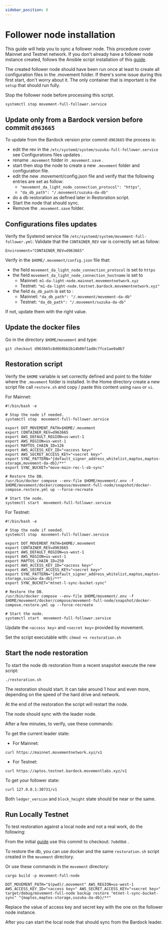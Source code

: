 ```yaml
---
sidebar_position: 8
---
```


# Follower node installation

This guide will help you to sync a follower node. This procedure cover Mainnet and Testnet network.
If you don't already have a follower node instance created, follows the Ansible script installation of this [guide](./followerNode_create_instance.md).

The created follower node should have been run once at least to create all configuration files in the .movement folder.
If there's some issue during this first start, don't worry about it. The only container that is important is the `setup` that should run fully.

Stop the follower node before processing this script.

```bash
systemctl stop movement-full-follower.service 

```

## Update only from a Bardock version before commit `d963665`

To update from the Bardock version prior commit `d963665` the process is:
 - edit the rev in the  `/etc/systemd/system/suzuka-full-follower.service` see Configurations files updates .
 - rename `.movement` folder in `.movement.save` .
 - start then stop the node to create a new `.movement` folder and configuration file.
 - edit the new .movement/config.json file and verify that the following entries are set as follow:
   * `"movement_da_light_node_connection_protocol": "https"`,
   * `"da_db_path": "/.movement/suzuka-da-db"`
 - do a db restoration as defined later in Restoration script.
 - Start the node that should sync.
 - Remove the `.movement.save` folder.

## Configurations files updates

Verify the Systemd service file `/etc/systemd/system/movement-full-follower.yml`: 
Validate that the `CONTAINER_REV`  var is correctly set as follow:

```Environment="CONTAINER_REV=d963665"```

Verify in the `$HOME/.movement/config.json` file that:
 * the field `movement_da_light_node_connection_protocol` is set to `https`
 * the field `movement_da_light_node_connection_hostname` is set to
   - Mainnet: `m1-da-light-node.mainnet.movementnetwork.xyz`
   - Testnet: `"m1-da-light-node.testnet.bardock.movementnetwork.xyz"`
 * the field `da_db_path` is set to :
   - Mainnet: `"da_db_path": "/.movement/movement-da-db"`
   - Testnet: `"da_db_path": "/.movement/suzuka-da-db"`

If not, update them with the right value.

## Update the docker files

Go in the directory `$HOME/movement` and type:

```
git checkout d963665c8d6b9bb2b14b06f1ad0c7fce1ae9a0b7
```

## Restoration script
Verify the `$HOME` variable is set correctly defined and point to the folder where the `.movement` folder is installed.
In the Home directory create a new script file call `restore.sh` and copy / paste this content using `nano` or `vi`.

For Mainnet:

```
#!/bin/bash -e

# Stop the node if needed.
systemctl stop  movement-full-follower.service

export DOT_MOVEMENT_PATH=$HOME/.movement
export CONTAINER_REV=d963665
export AWS_DEFAULT_REGION=us-west-1
export AWS_REGION=us-west-1
export MAPTOS_CHAIN_ID=126
export AWS_ACCESS_KEY_ID="<access key>"
export AWS_SECRET_ACCESS_KEY="<secret key>"
export SYNC_PATTERN="{default_signer_address_whitelist,maptos,maptos-storage,movement-da-db}/**"
export SYNC_BUCKET="move-main-rec-l-sb-sync"

# Restore the DB.
/usr/bin/docker compose --env-file $HOME/movement/.env -f $HOME/movement/docker/compose/movement-full-node/snapshot/docker-compose.restore.yml up --force-recreate

# Start the node.
systemctl start  movement-full-follower.service

```


For Testnet:

```
#!/bin/bash -e

# Stop the node if needed.
systemctl stop  movement-full-follower.service

export DOT_MOVEMENT_PATH=$HOME/.movement
export CONTAINER_REV=d963665
export AWS_DEFAULT_REGION=us-west-1
export AWS_REGION=us-west-1
export MAPTOS_CHAIN_ID=250
export AWS_ACCESS_KEY_ID="<access key>"
export AWS_SECRET_ACCESS_KEY="<secret key>"
export SYNC_PATTERN="{default_signer_address_whitelist,maptos,maptos-storage,suzuka-da-db}/**"
export SYNC_BUCKET="mtnet-l-sync-bucket-sync"

# Restore the DB.
/usr/bin/docker compose --env-file $HOME/movement/.env -f $HOME/movement/docker/compose/movement-full-node/snapshot/docker-compose.restore.yml up --force-recreate

# Start the node.
systemctl start  movement-full-follower.service

```


Update the `<access key>` and `<secret key>` provided by movement.

Set the script executable with: ```chmod +x restoration.sh```

## Start the node restoration

To start the node db restoration from a recent snapshot execute the new script:

```
./restoration.sh
```

The restoration should start. It can take around 1 hour and even more, depending on the speed of the hard drive and network.

At the end of the restoration the script will restart the node.

The node should sync with the leader node.

After a few minutes, to verify, use these commands:

To get the current leader state:

- For Mainnet:

```
curl https://mainnet.movementnetwork.xyz/v1
```

- For Testnet:

```
curl https://aptos.testnet.bardock.movementlabs.xyz/v1
```

To get your follower state:

```
curl 127.0.0.1:30731/v1
```

Both `ledger_version` and `block_height` state should be near or the same.

## Run Locally Testnet

To test restoration against a local node and not a real work, do the following:

From the initial [guide](followerNode_from_genesis.md) use this commit to checkout:  ```7e8d9b6``` .

To restore the db, you can use docker and the same  `restoration.sh` script created in the `movement` directory.

Or use these commands in the `movement` directory:

```
cargo build -p movement-full-node

DOT_MOVEMENT_PATH="$(pwd)/.movement" AWS_REGION=us-west-1 AWS_ACCESS_KEY_ID="<access key>" AWS_SECRET_ACCESS_KEY="<secret key>" target/debug/movement-full-node backup restore "mtnet-l-sync-bucket-sync" "{maptos,maptos-storage,suzuka-da-db}/**"
```

Replace the value of access key and secret key with the one on the follower node instance.

After you can start the local node that should sync from the Bardock leader.
